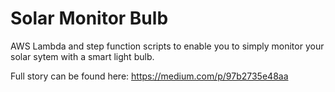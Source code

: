 # Solar Monitor Bulb

AWS Lambda and step function scripts to enable you to simply monitor your solar sytem with a smart light bulb.

Full story can be found here: https://medium.com/p/97b2735e48aa
